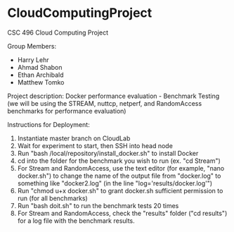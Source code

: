# CloudComputingProject
CSC 496 Cloud Computing Project

Group Members:
- Harry Lehr
- Ahmad Shabon
- Ethan Archibald
- Matthew Tomko

Project description: Docker performance evaluation - Benchmark Testing (we will be using the STREAM, nuttcp, netperf, and RandomAccess benchmarks for performance evaluation)

Instructions for Deployment:
1. Instantiate master branch on CloudLab
2. Wait for experiment to start, then SSH into head node
3. Run "bash /local/repository/install_docker.sh" to install Docker
4. cd into the folder for the benchmark you wish to run (ex. "cd Stream")
5. For Stream and RandomAccess, use the text editor (for example, "nano docker.sh") to change the name of the output file from "docker.log" to something like "docker2.log" (in the line "log='results/docker.log'")
6. Run "chmod u+x docker.sh" to grant docker.sh sufficient permission to run (for all benchmarks)
7. Run "bash doit.sh" to run the benchmark tests 20 times
8. For Stream and RandomAccess, check the "results" folder ("cd results") for a log file with the benchmark results. 
